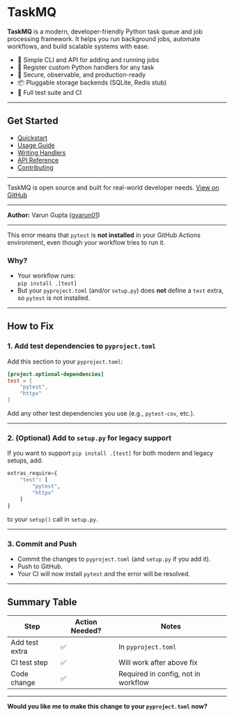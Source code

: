 # TaskMQ

**TaskMQ** is a modern, developer-friendly Python task queue and job processing framework. It helps you run background jobs, automate workflows, and build scalable systems with ease.

- 🚀 Simple CLI and API for adding and running jobs
- 🧩 Register custom Python handlers for any task
- 🔐 Secure, observable, and production-ready
- 📦 Pluggable storage backends (SQLite, Redis stub)
- 🧪 Full test suite and CI

---

## Get Started

- [Quickstart](quickstart.md)
- [Usage Guide](usage.md)
- [Writing Handlers](handlers.md)
- [API Reference](api.md)
- [Contributing](contributing.md)

---

TaskMQ is open source and built for real-world developer needs. [View on GitHub](https://github.com/gvarun01/task-mq)

---

**Author:** Varun Gupta ([gvarun01](https://github.com/gvarun01))

---

This error means that `pytest` is **not installed** in your GitHub Actions environment, even though your workflow tries to run it.

### **Why?**
- Your workflow runs:  
  `pip install .[test]`
- But your `pyproject.toml` (and/or `setup.py`) does **not** define a `test` extra, so `pytest` is not installed.

---

## **How to Fix**

### 1. **Add test dependencies to `pyproject.toml`**

Add this section to your `pyproject.toml`:
```toml
[project.optional-dependencies]
test = [
    "pytest",
    "httpx"
]
```
Add any other test dependencies you use (e.g., `pytest-cov`, etc.).

---

### 2. **(Optional) Add to `setup.py` for legacy support**
If you want to support `pip install .[test]` for both modern and legacy setups, add:
```python
extras_require={
    "test": [
        "pytest",
        "httpx"
    ]
}
```
to your `setup()` call in `setup.py`.

---

### 3. **Commit and Push**
- Commit the changes to `pyproject.toml` (and `setup.py` if you add it).
- Push to GitHub.
- Your CI will now install `pytest` and the error will be resolved.

---

## **Summary Table**

| Step                | Action Needed? | Notes                                  |
|---------------------|---------------|----------------------------------------|
| Add test extra      | ✅            | In `pyproject.toml`                    |
| CI test step        | ✅            | Will work after above fix              |
| Code change         | ✅            | Required in config, not in workflow    |

---

**Would you like me to make this change to your `pyproject.toml` now?**
